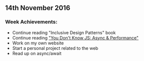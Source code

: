 ## 14th November 2016

### Week Achievements:
- Continue reading "Inclusive Design Patterns" book
- Continue reading ["You Don't Know JS: Async & Performance"](https://github.com/getify/You-Dont-Know-JS/blob/master/async%20%26%20performance/README.md)
- Work on my own website
- Start a personal project related to the web
- Read up on async/await 
